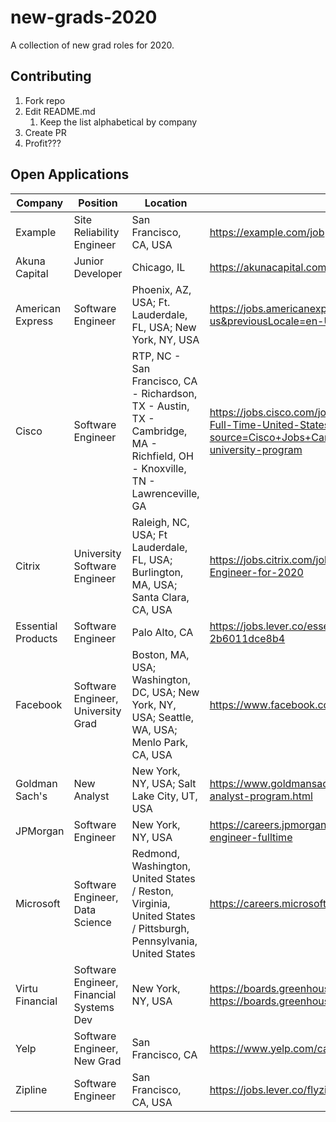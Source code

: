 # new-grads-2020
A collection of new grad roles for 2020. 

## Contributing
1. Fork repo
1. Edit README.md
    1. Keep the list alphabetical by company
1. Create PR
1. Profit???

## Open Applications
| Company | Position | Location | Link |
|---|---|---|---|
| Example | Site Reliability Engineer | San Francisco, CA, USA | https://example.com/job |
| Akuna Capital | Junior Developer | Chicago, IL | https://akunacapital.com/job-details?gh_jid=1755321 |
| American Express | Software Engineer | Phoenix, AZ, USA; Ft. Lauderdale, FL, USA; New York, NY, USA | https://jobs.americanexpress.com/jobs/19013265?lang=en-us&previousLocale=en-US |
| Cisco | Software Engineer | RTP, NC - San Francisco, CA - Richardson, TX - Austin, TX - Cambridge, MA - Richfield, OH - Knoxville, TN - Lawrenceville, GA | https://jobs.cisco.com/jobs/ProjectDetail/Software-Engineer-Bachelor-s-Full-Time-United-States/1265288?source=Cisco+Jobs+Career+Site&tags=CDC+SnNG+engineering-university-program | 
| Citrix | University Software Engineer | Raleigh, NC, USA; Ft Lauderdale, FL, USA;  Burlington, MA, USA; Santa Clara, CA, USA | https://jobs.citrix.com/job/CITRA0058R16110/University-Software-Engineer-for-2020 |
| Essential Products | Software Engineer | Palo Alto, CA | https://jobs.lever.co/essential/6ded894a-304b-4cdd-a81c-2b6011dce8b4 |
| Facebook | Software Engineer, University Grad | Boston, MA, USA; Washington, DC, USA; New York, NY, USA; Seattle, WA, USA; Menlo Park, CA, USA | https://www.facebook.com/careers/jobs/859448991102087/ |
| Goldman Sach's | New Analyst | New York, NY, USA; Salt Lake City, UT, USA | https://www.goldmansachs.com/careers/students/programs/americas/new-analyst-program.html | 
| JPMorgan | Software Engineer | New York, NY, USA | https://careers.jpmorgan.com/us/en/students/programs/software-engineer-fulltime |
| Microsoft | Software Engineer, Data Science | Redmond, Washington, United States / Reston, Virginia, United States / Pittsburgh, Pennsylvania, United States | https://careers.microsoft.com/students/us/en |
| Virtu Financial | Software Engineer, Financial Systems Dev | New York, NY, USA | https://boards.greenhouse.io/virtu/jobs/4301070002?gh_src=a40b00752 , https://boards.greenhouse.io/virtu/jobs/4263612002?gh_src=af02fdb02 |
| Yelp | Software Engineer, New Grad | San Francisco, CA | https://www.yelp.com/careers/teams/college-engineering |
| Zipline | Software Engineer | San Francisco, CA, USA | https://jobs.lever.co/flyzipline/2f8ac9b3-4f04-45f8-9abd-bdbe6a9f13b5 | 
